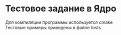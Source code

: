 # Тестовое задание в Ядро
Для компиляции программы используется cmake  
Тестовые примеры приведены в файле tests
